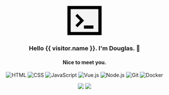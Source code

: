 <div align="center">
  <img alt="Terminal" height="80" width="94" src="./assets/terminal.gif">
  <h3> Hello {{ visitor.name }}. I'm Douglas</a>. 👋</h3>
  <h4>Nice to meet you.</h4>
</div>

<p align="center"></p>

<p align="center">
  <img alt="HTML" src="https://img.shields.io/badge/-HTML-444444?style=flat&logo=HTML5">
  <img alt="CSS" src="https://img.shields.io/badge/-CSS-444444?style=flat&logo=CSS3&logoColor=1572B6">
  <img alt="JavaScript" src="https://img.shields.io/badge/-JavaScript-444444?style=flat&logo=javascript">
  <img alt="Vue.js" src="https://img.shields.io/badge/-Vue.js-444444?style=flat&logo=vue.js">
  <img alt="Node.js" src="https://img.shields.io/badge/-Node.js-444444?style=flat&logo=node.js">
  <img alt="Git" src="https://img.shields.io/badge/-Git-444444?style=flat&logo=git">
  <img alt="Docker" src="https://img.shields.io/badge/-Docker-444444?style=flat&logo=docker">
</p>

<p align="center">
  <a href="https://www.douglashenri.com.br"><img src="https://img.shields.io/badge/-Website-EDEDED?style=flat"/></a>
  <a href="https://www.linkedin.com/in/dhasilva/"><img src="https://img.shields.io/badge/-LinkedIn-0077B5?style=flat&logo=Linkedin&logoColor=white"/></a>
</p>
